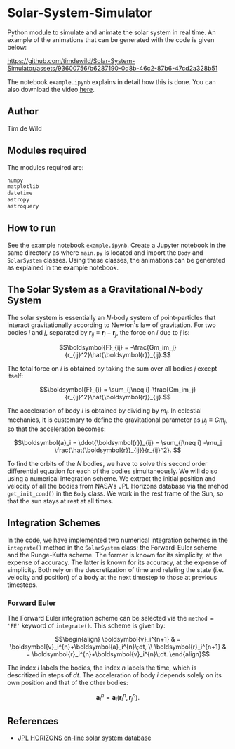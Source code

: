 # Solar-System-Simulator
Python module to simulate and animate the solar system in real time. An example of the animations that can be generated with the code is given below:

https://github.com/timdewild/Solar-System-Simulator/assets/93600756/b6287190-0d8b-46c2-87b6-47cd2a328b51

The notebook `example.ipynb` explains in detail how this is done. You can also download the video [here](inner_solar_system.mp4). 

## Author

Tim de Wild

## Modules required
The modules required are:
```bash
numpy
matplotlib
datetime
astropy
astroquery
```

## How to run
See the example notebook `example.ipynb`. Create a Jupyter notebook in the same directory as where `main.py` is located and import the `Body` and `SolarSystem` classes. Using these classes, the animations can be generated as explained in the example notebook.

## The Solar System as a Gravitational $N$-body System
The solar system is essentially an $N$-body system of point-particles that interact gravitationally according to Newton's law of gravitation. For two bodies $i$ and $j$, separated by $\boldsymbol{r}_{ij}\equiv \boldsymbol{r}_i-\boldsymbol{r}_j$, the force on $i$ due to $j$ is:

```math
\boldsymbol{F}_{ij} = -\frac{Gm_im_j}{r_{ij}^2}\hat{\boldsymbol{r}}_{ij}.
```

The total force on $i$ is obtained by taking the sum over all bodies $j$ except itself:

```math
\boldsymbol{F}_{i} = \sum_{j\neq i}-\frac{Gm_im_j}{r_{ij}^2}\hat{\boldsymbol{r}}_{ij}.
```

The acceleration of body $i$ is obtained by dividing by $m_i$. In celestial mechanics, it is customary to define the gravitational parameter as $\mu_j\equiv Gm_j$, so that the acceleration becomes:

```math
\boldsymbol{a}_i = \ddot{\boldsymbol{r}}_{ij} = \sum_{j\neq i} -\mu_j \frac{\hat{\boldsymbol{r}}_{ij}}{r_{ij}^2}. 
```

To find the orbits of the $N$ bodies, we have to solve this second order differential equation for each of the bodies simultaneously. We will do so using a numerical integration scheme. We extract the initial position and velocity of all the bodies from NASA's JPL Horizons database via the mehod  `get_init_cond()` in the `Body` class. We work in the rest frame of the Sun, so that the sun stays at rest at all times. 

## Integration Schemes
In the code, we have implemented two numerical integration schemes in the `integrate()` method in the `SolarSystem` class: the Forward-Euler scheme and the Runge-Kutta scheme. The former is known for its simplicity, at the expense of accuracy. The latter is known for its accuracy, at the expense of simplicity. Both rely on the descretization of time and relating the state (i.e. velocity and position) of a body at the next timestep to those at previous timesteps. 

### Forward Euler
The Forward Euler integration scheme can be selected via the `method = 'FE'` keyword of `integrate()`. This scheme is given by:
```math
\begin{align}
   \boldsymbol{v}_i^{n+1} & = \boldsymbol{v}_i^{n}+\boldsymbol{a}_i^{n}\;dt, \\
   \boldsymbol{r}_i^{n+1} & = \boldsymbol{r}_i^{n}+\boldsymbol{v}_i^{n}\;dt.
\end{align}
```
The index $i$ labels the bodies, the index $n$ labels the time, which is descritized in steps of $dt$. The acceleration of body $i$ depends solely on its own position and that of the other bodies:

```math
\boldsymbol{a}_i^{n} = \boldsymbol{a}_i(\boldsymbol{r}_i^n, \boldsymbol{r}_j^n). 
```



## References

- [JPL HORIZONS on-line solar system database](https://docs.astropy.org/en/stable/coordinates/solarsystem.html)

